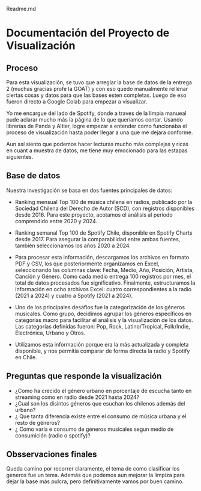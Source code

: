 Readme.md 
# Documentación del Proyecto de Visualización 

## Proceso
 Para esta visualización, se tuvo que arreglar la base de datos de la entrega 2 (muchas gracias profe la GOAT) y con eso quedo manualmente rellenar ciertas cosas y datos para que las bases esten completas. Luego de eso fueron directo a Google Colab para empezar a visualizar.

 Yo me encargue del lado de Spotify, donde a traves de la limpia manueal pude aclarar mucho más la página de lo que queríamos contar. Usando librerías de Panda y Altier, logre empezar a entender como funcionaba el proceso de visualización hasta poder llegar a una que me dejara conforme. 

Aun así siento que podemos hacer lecturas mucho más complejas y ricas en cuant a muestra de datos, me tiene muy emocionado para las estapas siguientes.


## Base de datos
Nuestra investigación se basa en dos fuentes principales de datos:

- Ranking mensual Top 100 de música chilena en radios, publicado por la Sociedad Chilena del Derecho de Autor (SCD), con registros disponibles desde 2016. Para este proyecto, acotamos el análisis al período comprendido entre 2020 y 2024.

- Ranking semanal Top 100 de Spotify Chile, disponible en Spotify Charts desde 2017. Para asegurar la comparabilidad entre ambas fuentes, también seleccionamos los años 2020 a 2024.

- Para procesar esta información, descargamos los archivos en formato PDF y CSV, los que posteriormente organizamos en Excel, seleccionando las columnas clave: Fecha, Medio, Año, Posición, Artista, Canción y Género. Como cada medio entrega 100 registros por mes, el total de datos procesados fue significativo. Finalmente, estructuramos la información en ocho archivos Excel: cuatro correspondientes a la radio (2021 a 2024) y cuatro a Spotify (2021 a 2024).

- Uno de los principales desafíos fue la categorización de los géneros musicales. Como grupo, decidimos agrupar los géneros específicos en categorías macro para facilitar el análisis y la visualización de los datos. Las categorías definidas fueron: Pop, Rock, Latino/Tropical, Folk/Indie, Electrónica, Urbano y Otros.

- Utilizamos esta información porque era la más actualizada y completa disponible, y nos permitía comparar de forma directa la radio y Spotify en Chile.

## Preguntas que responde la visualización
- ¿Como ha crecido el género urbano en porcentaje de escucha tanto en streaming como en radio desde 2021 hasta 2024?
- ¿Cual son los disintos géneros que esuchan los chilenos además del urbano?
- ¿ Que tanta diferencia existe entre el consumo de música urbana y el resto de géneros?
- ¿ Como varía e consumo de géneros musicales segun medio de consumición (radio o spotify)?

## Obsservaciones finales
Queda camino por recorrer claramente, el tema de como clasificar los generos fue un tema. Además que podemos aun mejorar la limpiza para dejar la base más pulcra, pero definitivamente vamos por buen camino.

